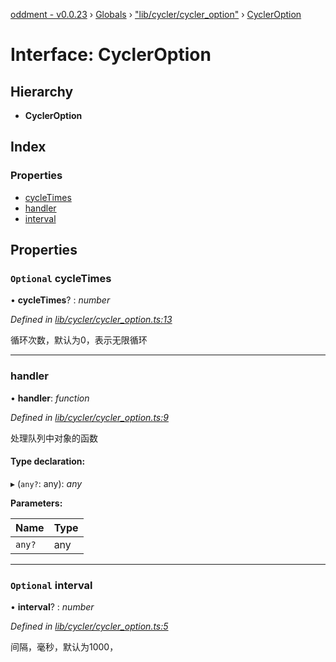 [oddment - v0.0.23](../README.md) › [Globals](../globals.md) › ["lib/cycler/cycler_option"](../modules/_lib_cycler_cycler_option_.md) › [CyclerOption](_lib_cycler_cycler_option_.cycleroption.md)

# Interface: CyclerOption

## Hierarchy

* **CyclerOption**

## Index

### Properties

* [cycleTimes](_lib_cycler_cycler_option_.cycleroption.md#optional-cycletimes)
* [handler](_lib_cycler_cycler_option_.cycleroption.md#handler)
* [interval](_lib_cycler_cycler_option_.cycleroption.md#optional-interval)

## Properties

### `Optional` cycleTimes

• **cycleTimes**? : *number*

*Defined in [lib/cycler/cycler_option.ts:13](https://github.com/youkaisteve/oddment/blob/9974a9b/lib/cycler/cycler_option.ts#L13)*

循环次数，默认为0，表示无限循环

___

###  handler

• **handler**: *function*

*Defined in [lib/cycler/cycler_option.ts:9](https://github.com/youkaisteve/oddment/blob/9974a9b/lib/cycler/cycler_option.ts#L9)*

处理队列中对象的函数

#### Type declaration:

▸ (`any?`: any): *any*

**Parameters:**

Name | Type |
------ | ------ |
`any?` | any |

___

### `Optional` interval

• **interval**? : *number*

*Defined in [lib/cycler/cycler_option.ts:5](https://github.com/youkaisteve/oddment/blob/9974a9b/lib/cycler/cycler_option.ts#L5)*

间隔，毫秒，默认为1000，
